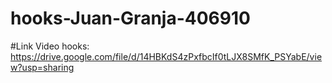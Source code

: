 # hooks-Juan-Granja-406910

#Link Video hooks: https://drive.google.com/file/d/14HBKdS4zPxfbcIf0tLJX8SMfK_PSYabE/view?usp=sharing
